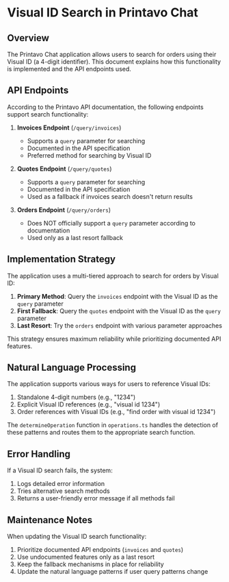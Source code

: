# Visual ID Search in Printavo Chat

## Overview

The Printavo Chat application allows users to search for orders using their Visual ID (a 4-digit identifier). This document explains how this functionality is implemented and the API endpoints used.

## API Endpoints

According to the Printavo API documentation, the following endpoints support search functionality:

1. **Invoices Endpoint** (`/query/invoices`)
   - Supports a `query` parameter for searching
   - Documented in the API specification
   - Preferred method for searching by Visual ID

2. **Quotes Endpoint** (`/query/quotes`)
   - Supports a `query` parameter for searching
   - Documented in the API specification
   - Used as a fallback if invoices search doesn't return results

3. **Orders Endpoint** (`/query/orders`)
   - Does NOT officially support a `query` parameter according to documentation
   - Used only as a last resort fallback

## Implementation Strategy

The application uses a multi-tiered approach to search for orders by Visual ID:

1. **Primary Method**: Query the `invoices` endpoint with the Visual ID as the `query` parameter
2. **First Fallback**: Query the `quotes` endpoint with the Visual ID as the `query` parameter
3. **Last Resort**: Try the `orders` endpoint with various parameter approaches

This strategy ensures maximum reliability while prioritizing documented API features.

## Natural Language Processing

The application supports various ways for users to reference Visual IDs:

1. Standalone 4-digit numbers (e.g., "1234")
2. Explicit Visual ID references (e.g., "visual id 1234")
3. Order references with Visual IDs (e.g., "find order with visual id 1234")

The `determineOperation` function in `operations.ts` handles the detection of these patterns and routes them to the appropriate search function.

## Error Handling

If a Visual ID search fails, the system:

1. Logs detailed error information
2. Tries alternative search methods
3. Returns a user-friendly error message if all methods fail

## Maintenance Notes

When updating the Visual ID search functionality:

1. Prioritize documented API endpoints (`invoices` and `quotes`)
2. Use undocumented features only as a last resort
3. Keep the fallback mechanisms in place for reliability
4. Update the natural language patterns if user query patterns change